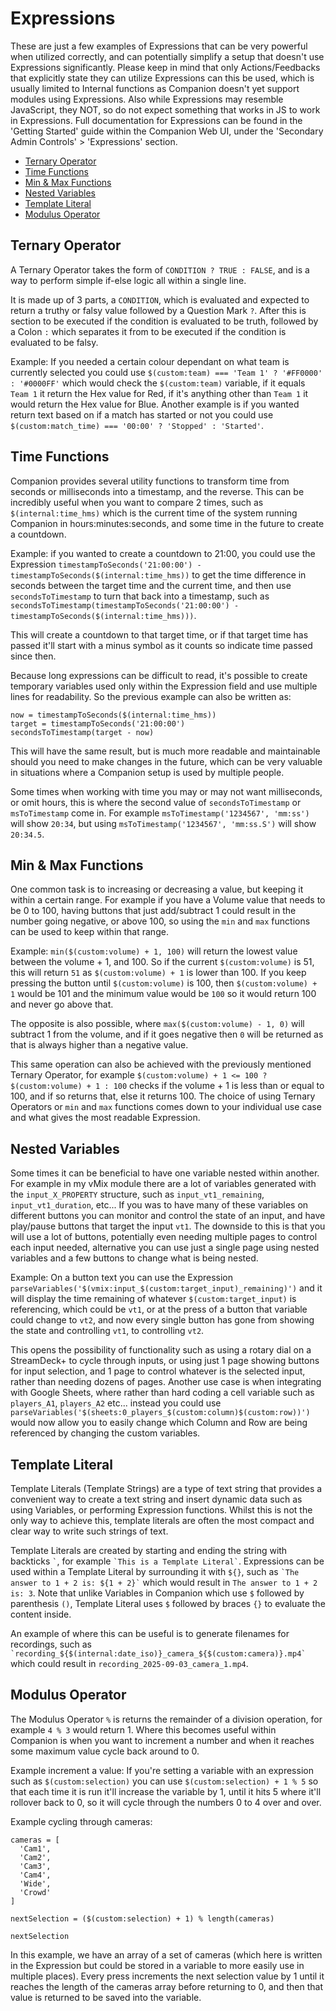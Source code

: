 # Expressions

These are just a few examples of Expressions that can be very powerful when utilized correctly, and can potentially simplify a setup that doesn't use Expressions significantly.
Please keep in mind that only Actions/Feedbacks that explicitly state they can utilize Expressions can this be used, which is usually limited to Internal functions as Companion doesn't yet support modules using Expressions. Also while Expressions may resemble JavaScript, they NOT, so do not expect something that works in JS to work in Expressions.
Full documentation for Expressions can be found in the 'Getting Started' guide within the Companion Web UI, under the 'Secondary Admin Controls' > 'Expressions' section.

- [Ternary Operator](#ternary-operator)
- [Time Functions](#time-functions)
- [Min & Max Functions](#min--max-functions)
- [Nested Variables](#nested-variables)
- [Template Literal](#template-literal)
- [Modulus Operator](#modulus-operator)

## Ternary Operator

A Ternary Operator takes the form of `CONDITION ? TRUE : FALSE`, and is a way to perform simple if-else logic all within a single line.

It is made up of 3 parts, a `CONDITION`, which is evaluated and expected to return a truthy or falsy value followed by a Question Mark `?`. After this is section to be executed if the condition is evaluated to be truth, followed by a Colon `:` which separates it from to be executed if the condition is evaluated to be falsy.

Example: If you needed a certain colour dependant on what team is currently selected you could use `$(custom:team) === 'Team 1' ? '#FF0000' : '#0000FF'` which would check the `$(custom:team)` variable, if it equals `Team 1` it return the Hex value for Red, if it's anything other than `Team 1` it would return the Hex value for Blue. Another example is if you wanted return text based on if a match has started or not you could use `$(custom:match_time) === '00:00' ? 'Stopped' : 'Started'`.

## Time Functions

Companion provides several utility functions to transform time from seconds or milliseconds into a timestamp, and the reverse. This can be incredibly useful when you want to compare 2 times, such as `$(internal:time_hms)` which is the current time of the system running Companion in hours:minutes:seconds, and some time in the future to create a countdown.

Example: if you wanted to create a countdown to 21:00, you could use the Expression `timestampToSeconds('21:00:00') - timestampToSeconds($(internal:time_hms))` to get the time difference in seconds between the target time and the current time, and then use `secondsToTimestamp` to turn that back into a timestamp, such as `secondsToTimestamp(timestampToSeconds('21:00:00') - timestampToSeconds($(internal:time_hms)))`.

This will create a countdown to that target time, or if that target time has passed it'll start with a minus symbol as it counts so indicate time passed since then.

Because long expressions can be difficult to read, it's possible to create temporary variables used only within the Expression field and use multiple lines for readability. So the previous example can also be written as:

```
now = timestampToSeconds($(internal:time_hms))
target = timestampToSeconds('21:00:00')
secondsToTimestamp(target - now)
```

This will have the same result, but is much more readable and maintainable should you need to make changes in the future, which can be very valuable in situations where a Companion setup is used by multiple people.

Some times when working with time you may or may not want milliseconds, or omit hours, this is where the second value of `secondsToTimestamp` or `msToTimestamp` come in. For example `msToTimestamp('1234567', 'mm:ss')` will show `20:34`, but using `msToTimestamp('1234567', 'mm:ss.S')` will show `20:34.5`.

## Min & Max Functions

One common task is to increasing or decreasing a value, but keeping it within a certain range. For example if you have a Volume value that needs to be 0 to 100, having buttons that just add/subtract 1 could result in the number going negative, or above 100, so using the `min` and `max` functions can be used to keep within that range.

Example: `min($(custom:volume) + 1, 100)` will return the lowest value between the volume + 1, and 100. So if the current `$(custom:volume)` is 51, this will return `51` as `$(custom:volume) + 1` is lower than 100. If you keep pressing the button until `$(custom:volume)` is 100, then `$(custom:volume) + 1` would be 101 and the minimum value would be `100` so it would return 100 and never go above that.

The opposite is also possible, where `max($(custom:volume) - 1, 0)` will subtract 1 from the volume, and if it goes negative then `0` will be returned as that is always higher than a negative value.

This same operation can also be achieved with the previously mentioned Ternary Operator, for example `$(custom:volume) + 1 <= 100 ? $(custom:volume) + 1 : 100` checks if the volume + 1 is less than or equal to 100, and if so returns that, else it returns 100. The choice of using Ternary Operators or `min` and `max` functions comes down to your individual use case and what gives the most readable Expression.

## Nested Variables

Some times it can be beneficial to have one variable nested within another. For example in my vMix module there are a lot of variables generated with the `input_X_PROPERTY` structure, such as `input_vt1_remaining`, `input_vt1_duration`, etc... If you was to have many of these variables on different buttons you can monitor and control the state of an input, and have play/pause buttons that target the input `vt1`. The downside to this is that you will use a lot of buttons, potentially even needing multiple pages to control each input needed, alternative you can use just a single page using nested variables and a few buttons to change what is being nested.

Example: On a button text you can use the Expression `parseVariables('$(vmix:input_$(custom:target_input)_remaining)')` and it will display the time remaining of whatever `$(custom:target_input)` is referencing, which could be `vt1`, or at the press of a button that variable could change to `vt2`, and now every single button has gone from showing the state and controlling `vt1`, to controlling `vt2`.

This opens the possibility of functionality such as using a rotary dial on a StreamDeck+ to cycle through inputs, or using just 1 page showing buttons for input selection, and 1 page to control whatever is the selected input, rather than needing dozens of pages. Another use case is when integrating with Google Sheets, where rather than hard coding a cell variable such as `players_A1`, `players_A2` etc... instead you could use `parseVariables('$(sheets:0_players_$(custom:column)$(custom:row))')` would now allow you to easily change which Column and Row are being referenced by changing the custom variables.

## Template Literal

Template Literals (Template Strings) are a type of text string that provides a convenient way to create a text string and insert dynamic data such as using Variables, or performing Expression functions. Whilst this is not the only way to achieve this, template literals are often the most compact and clear way to write such strings of text.

Template Literals are created by starting and ending the string with backticks `` ` ``, for example `` `This is a Template Literal` ``. Expressions can be used within a Template Literal by surrounding it with `${}`, such as `` `The answer to 1 + 2 is: ${1 + 2}` `` which would result in `The answer to 1 + 2 is: 3`. Note that unlike Variables in Companion which use `$` followed by parenthesis `()`, Template Literal uses `$` followed by braces `{}` to evaluate the content inside.

An example of where this can be useful is to generate filenames for recordings, such as `` `recording_${$(internal:date_iso)}_camera_${$(custom:camera)}.mp4` `` which could result in `recording_2025-09-03_camera_1.mp4`.

## Modulus Operator

The Modulus Operator `%` is returns the remainder of a division operation, for example `4 % 3` would return 1. Where this becomes useful within Companion is when you want to increment a number and when it reaches some maximum value cycle back around to 0.

Example increment a value:
If you're setting a variable with an expression such as `$(custom:selection)` you can use `$(custom:selection) + 1 % 5` so that each time it is run it'll increase the variable by 1, until it hits 5 where it'll rollover back to 0, so it will cycle through the numbers 0 to 4 over and over.

Example cycling through cameras:

```
cameras = [
  'Cam1',
  'Cam2',
  'Cam3',
  'Cam4',
  'Wide',
  'Crowd'
]

nextSelection = ($(custom:selection) + 1) % length(cameras)

nextSelection

```

In this example, we have an array of a set of cameras (which here is written in the Expression but could be stored in a variable to more easily use in multiple places). Every press increments the next selection value by 1 until it reaches the length of the cameras array before returning to 0, and then that value is returned to be saved into the variable.
